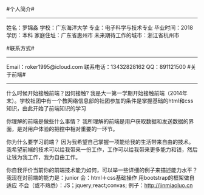#个人简介#
<hr>
姓名：罗锦淼  学校：广东海洋大学  专业：电子科学与技术专业  毕业时间：2018  学历：本科  家庭住址：广东省惠州市  未来期待工作的城市：浙江省杭州市
  
#联系方式#
<hr>
Email：roker1995@icloud.com 联系电话：13432828162 QQ：891121500
#关于前端#
<hr>
什么时候开始接触前端？因何接触?
我是大一第一学期开始接触前端（2014年末）。学校社团中有一个教网络信息部的社团参加的条件是掌握基础的html和css知识，由此开始了前端知识的学习

你理解的前端是做些什么事情？
我所理解的前端是用户获取数据和发送数据的界面，是对用户体验的把控中相对重要的一环节。

你为什么要学习前端？
因为我希望自己掌握一项能给我的生活带来自由的技术。我希望前端的技术可以给我带来一份工作，工作可以给我带来更多能力和钱，然后让钱为我工作，我为自由工作。

你自我评价当前你的前端技术能力如何，可以举一些详细的例子来描述能力水平？
我现在对前端的能力是：junior  会：html＋css基础操作 用bootstrap的框架做自适应  不会（或不熟悉）：JS；jquery;react;convas; 
例子：http://jinmiaoluo.cn
